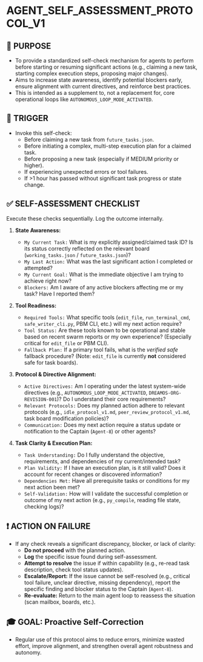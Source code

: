 # AGENT_SELF_ASSESSMENT_PROTOCOL_V1

## 🎯 PURPOSE
- To provide a standardized self-check mechanism for agents to perform before starting or resuming significant actions (e.g., claiming a new task, starting complex execution steps, proposing major changes).
- Aims to increase state awareness, identify potential blockers early, ensure alignment with current directives, and reinforce best practices.
- This is intended as a supplement to, not a replacement for, core operational loops like `AUTONOMOUS_LOOP_MODE_ACTIVATED`.

## 🔄 TRIGGER
- Invoke this self-check:
    - Before claiming a new task from `future_tasks.json`.
    - Before initiating a complex, multi-step execution plan for a claimed task.
    - Before proposing a new task (especially if MEDIUM priority or higher).
    - If experiencing unexpected errors or tool failures.
    - If >1 hour has passed without significant task progress or state change.

## ✅ SELF-ASSESSMENT CHECKLIST

Execute these checks sequentially. Log the outcome internally.

1.  **State Awareness:**
    *   `My Current Task:` What is my explicitly assigned/claimed task ID? Is its status correctly reflected on the relevant board (`working_tasks.json` / `future_tasks.json`)?
    *   `My Last Action:` What was the last significant action I completed or attempted?
    *   `My Current Goal:` What is the immediate objective I am trying to achieve right now?
    *   `Blockers:` Am I aware of any active blockers affecting me or my task? Have I reported them?

2.  **Tool Readiness:**
    *   `Required Tools:` What specific tools (`edit_file`, `run_terminal_cmd`, `safe_writer_cli.py`, PBM CLI, etc.) will my next action require?
    *   `Tool Status:` Are these tools known to be operational and stable based on recent swarm reports or my own experience? (Especially critical for `edit_file` or PBM CLI).
    *   `Fallback Plan:` If a primary tool fails, what is the *verified safe* fallback procedure? (Note: `edit_file` is currently **not** considered safe for task boards).

3.  **Protocol & Directive Alignment:**
    *   `Active Directives:` Am I operating under the latest system-wide directives (e.g., `AUTONOMOUS_LOOP_MODE_ACTIVATED`, `DREAMOS-ORG-REVISION-001`)? Do I understand their core requirements?
    *   `Relevant Protocols:` Does my planned action adhere to relevant protocols (e.g., `idle_protocol_v1.md`, `peer_review_protocol_v1.md`, task board modification policies)?
    *   `Communication:` Does my next action require a status update or notification to the Captain (`Agent-8`) or other agents?

4.  **Task Clarity & Execution Plan:**
    *   `Task Understanding:` Do I fully understand the objective, requirements, and dependencies of my current/intended task?
    *   `Plan Validity:` If I have an execution plan, is it still valid? Does it account for recent changes or discovered information?
    *   `Dependencies Met:` Have all prerequisite tasks or conditions for my next action been met?
    *   `Self-Validation:` How will I validate the successful completion or outcome of my next action (e.g., `py_compile`, reading file state, checking logs)?

## ❗ ACTION ON FAILURE

- If any check reveals a significant discrepancy, blocker, or lack of clarity:
    - **Do not proceed** with the planned action.
    - **Log** the specific issue found during self-assessment.
    - **Attempt to resolve** the issue if within capability (e.g., re-read task description, check tool status updates).
    - **Escalate/Report:** If the issue cannot be self-resolved (e.g., critical tool failure, unclear directive, missing dependency), report the specific finding and blocker status to the Captain (`Agent-8`).
    - **Re-evaluate:** Return to the main agent loop to reassess the situation (scan mailbox, boards, etc.).

## 🎓 GOAL: Proactive Self-Correction
- Regular use of this protocol aims to reduce errors, minimize wasted effort, improve alignment, and strengthen overall agent robustness and autonomy.
